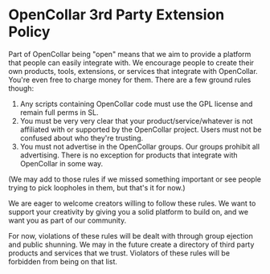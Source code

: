 OpenCollar 3rd Party Extension Policy
=====================================

Part of OpenCollar being "open" means that we aim to provide a platform that
people can easily integrate with.  We encourage people to create their own
products, tools, extensions, or services that integrate with OpenCollar.
You're even free to charge money for them.  There are a few ground rules
though:

1. Any scripts containing OpenCollar code must use the GPL license and remain
full perms in SL.
2. You must be very very clear that your product/service/whatever is not
affiliated with or supported by the OpenCollar project. Users must not be
confused about who they're trusting.
3. You must not advertise in the OpenCollar groups.  Our groups prohibit all
advertising.  There is no exception for products that integrate with OpenCollar
in some way.

(We may add to those rules if we missed something important or see people
trying to pick loopholes in them, but that's it for now.)

We are eager to welcome creators willing to follow these rules.  We want to
support your creativity by giving you a solid platform to build on, and we want
you as part of our community.

For now, violations of these rules will be dealt with through group ejection
and public shunning.  We may in the future create a directory of third party
products and services that we trust.  Violators of these rules will be
forbidden from being on that list.
